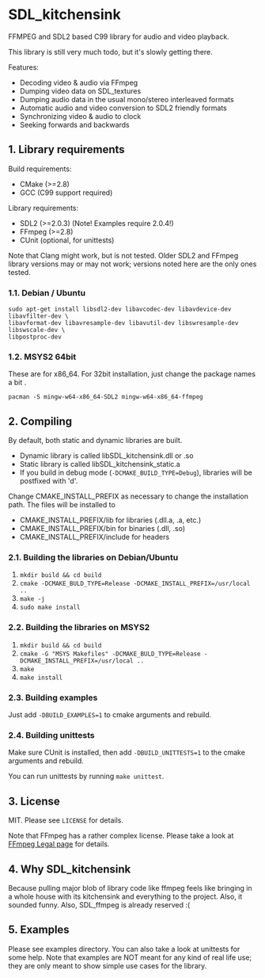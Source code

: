 # SDL_kitchensink

FFMPEG and SDL2 based C99 library for audio and video playback.

This library is still very much todo, but it's slowly getting there.

Features:
* Decoding video & audio via FFmpeg
* Dumping video data on SDL_textures
* Dumping audio data in the usual mono/stereo interleaved formats
* Automatic audio and video conversion to SDL2 friendly formats
* Synchronizing video & audio to clock
* Seeking forwards and backwards

## 1. Library requirements

Build requirements:
* CMake (>=2.8)
* GCC (C99 support required)

Library requirements:
* SDL2 (>=2.0.3) (Note! Examples require 2.0.4!)
* FFmpeg (>=2.8)
* CUnit (optional, for unittests)

Note that Clang might work, but is not tested. Older SDL2 and FFmpeg library versions
may or may not work; versions noted here are the only ones tested.

### 1.1. Debian / Ubuntu

```
sudo apt-get install libsdl2-dev libavcodec-dev libavdevice-dev libavfilter-dev \
libavformat-dev libavresample-dev libavutil-dev libswresample-dev libswscale-dev \
libpostproc-dev
```

### 1.2. MSYS2 64bit

These are for x86_64. For 32bit installation, just change the package names a bit .
```
pacman -S mingw-w64-x86_64-SDL2 mingw-w64-x86_64-ffmpeg

```

## 2. Compiling

By default, both static and dynamic libraries are built.
* Dynamic library is called libSDL_kitchensink.dll or .so
* Static library is called libSDL_kitchensink_static.a
* If you build in debug mode (```-DCMAKE_BUILD_TYPE=Debug```), libraries will be postfixed with 'd'.

Change CMAKE_INSTALL_PREFIX as necessary to change the installation path. The files will be installed to
* CMAKE_INSTALL_PREFIX/lib for libraries (.dll.a, .a, etc.)
* CMAKE_INSTALL_PREFIX/bin for binaries (.dll, .so)
* CMAKE_INSTALL_PREFIX/include for headers

### 2.1. Building the libraries on Debian/Ubuntu

1. ```mkdir build && cd build```
2. ```cmake -DCMAKE_BULD_TYPE=Release -DCMAKE_INSTALL_PREFIX=/usr/local ..```
3. ```make -j```
4. ```sudo make install```

### 2.2. Building the libraries on MSYS2

1. ```mkdir build && cd build```
2. ```cmake -G "MSYS Makefiles" -DCMAKE_BULD_TYPE=Release -DCMAKE_INSTALL_PREFIX=/usr/local ..```
3. ```make```
4. ```make install```

### 2.3. Building examples

Just add ```-DBUILD_EXAMPLES=1``` to cmake arguments and rebuild.

### 2.4. Building unittests

Make sure CUnit is installed, then add ```-DBUILD_UNITTESTS=1``` to the cmake arguments and rebuild.

You can run unittests by running ```make unittest```.

## 3. License

MIT. Please see ```LICENSE``` for details.

Note that FFmpeg has a rather complex license. Please take a look at [FFmpeg Legal page](http://ffmpeg.org/legal.html)
for details.

## 4. Why SDL_kitchensink

Because pulling major blob of library code like ffmpeg feels like bringing in a whole house with its
kitchensink and everything to the project. Also, it sounded funny. Also, SDL_ffmpeg is already reserved :(

## 5. Examples

Please see examples directory. You can also take a look at unittests for some help.
Note that examples are NOT meant for any kind of real life use; they are only meant to
show simple use cases for the library.
